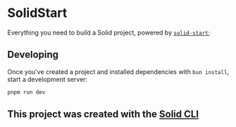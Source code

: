# SolidStart

Everything you need to build a Solid project, powered by [`solid-start`](https://start.solidjs.com);

## Developing

Once you've created a project and installed dependencies with `bun install`, start a development server:

```bash
pnpm run dev
```


## This project was created with the [Solid CLI](https://solid-cli.netlify.app)
